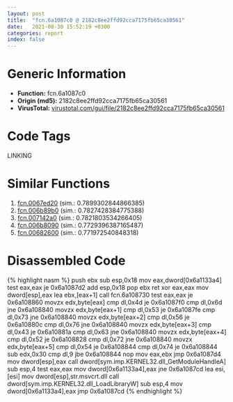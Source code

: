 ```yaml
---
layout: post
title:  "fcn.6a1087c0 @ 2182c8ee2ffd92cca7175fb65ca30561"
date:   2021-08-30 15:52:19 +0300
categories: report
index: false
---
```


# Generic Information
- **Function:** fcn.6a1087c0
- **Origin (md5):** 2182c8ee2ffd92cca7175fb65ca30561
- **VirusTotal:** [virustotal.com/gui/file/2182c8ee2ffd92cca7175fb65ca30561][virustotal_ref]

# Code Tags
<span class="tag" id="LINKING">LINKING</span>


# Similar Functions

1. [fcn.0067ed20][similar_1_ref] (sim.: 0.7899302844866385)
2. [fcn.006b89b0][similar_2_ref] (sim.: 0.7827428384775388)
3. [fcn.007142a0][similar_3_ref] (sim.: 0.7821803534266405)
4. [fcn.006b8090][similar_4_ref] (sim.: 0.7729396387165487)
5. [fcn.00682600][similar_5_ref] (sim.: 0.771972540848318)


# Disassembled Code

{% highlight nasm %}
push ebx
sub esp,0x18
mov eax,dword[0x6a1133a4]
test eax,eax
je 0x6a1087d2
add esp,0x18
pop ebx
ret 
xor eax,eax
mov dword[esp],eax
lea ebx,[eax+1]
call fcn.6a108730
test eax,eax
je 0x6a108860
movzx edx,byte[eax]
cmp dl,0x4d
je 0x6a1087f0
cmp dl,0x6d
jne 0x6a108840
movzx edx,byte[eax+1]
cmp dl,0x53
je 0x6a1087fe
cmp dl,0x73
jne 0x6a108840
movzx edx,byte[eax+2]
cmp dl,0x56
je 0x6a10880c
cmp dl,0x76
jne 0x6a108840
movzx edx,byte[eax+3]
cmp dl,0x43
je 0x6a10881a
cmp dl,0x63
jne 0x6a108840
movzx edx,byte[eax+4]
cmp dl,0x52
je 0x6a108828
cmp dl,0x72
jne 0x6a108840
movzx edx,byte[eax+5]
cmp dl,0x54
je 0x6a108844
cmp dl,0x74
je 0x6a108844
sub edx,0x30
cmp dl,9
jbe 0x6a108844
nop 
mov eax,ebx
jmp 0x6a1087d4
mov dword[esp],eax
call dword[sym.imp.KERNEL32.dll_GetModuleHandleA]
sub esp,4
test eax,eax
mov dword[0x6a1133a4],eax
jne 0x6a1087cd
lea esi,[esi]
mov dword[esp],str.msvcrt.dll
call dword[sym.imp.KERNEL32.dll_LoadLibraryW]
sub esp,4
mov dword[0x6a1133a4],eax
jmp 0x6a1087cd
{% endhighlight %}


[similar_1_ref]: /report/fcn.0067ed20@c92f0480e2fbc88393d2c65c08a235e0
[similar_2_ref]: /report/fcn.006b89b0@c92f0480e2fbc88393d2c65c08a235e0
[similar_3_ref]: /report/fcn.007142a0@a5905e3c253c25bbaf727a1a18fe8ed1
[similar_4_ref]: /report/fcn.006b8090@c92f0480e2fbc88393d2c65c08a235e0
[similar_5_ref]: /report/fcn.00682600@c92f0480e2fbc88393d2c65c08a235e0
[virustotal_ref]: https://www.virustotal.com/gui/file/2182c8ee2ffd92cca7175fb65ca30561